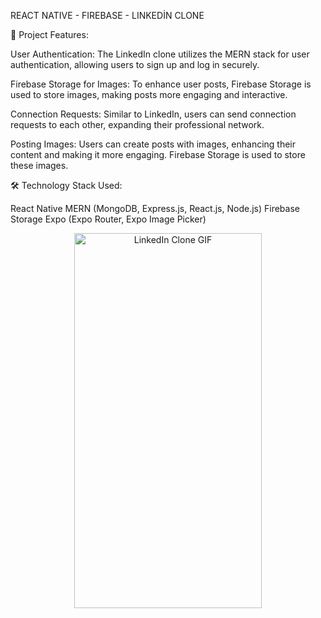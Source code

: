 REACT NATIVE - FIREBASE - LINKEDİN CLONE 

🔑 Project Features:

User Authentication:
The LinkedIn clone utilizes the MERN stack for user authentication, allowing users to sign up and log in securely.

Firebase Storage for Images:
To enhance user posts, Firebase Storage is used to store images, making posts more engaging and interactive.

Connection Requests:
Similar to LinkedIn, users can send connection requests to each other, expanding their professional network.

Posting Images:
Users can create posts with images, enhancing their content and making it more engaging. Firebase Storage is used to store these images.

🛠️ Technology Stack Used:

React Native
MERN (MongoDB, Express.js, React.js, Node.js)
Firebase Storage
Expo (Expo Router, Expo Image Picker)





<div align="center">
  <img src="https://github.com/Hakanlsk/linkedin-clone/assets/123507532/ff480b03-00e3-4f84-adf9-f8239f018e99" alt="LinkedIn Clone GIF" width="300" height="600" />
</div>
